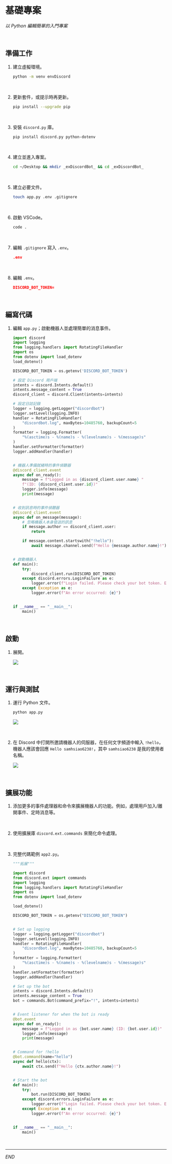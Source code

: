 # 基礎專案

_以 Python 編輯簡單的入門專案_

<br>

## 準備工作

1. 建立虛擬環境。

    ```bash
    python -m venv envDiscord
    ```

<br>

2. 更新套件，或提示時再更新。

    ```bash
    pip install --upgrade pip
    ```

<br>

3. 安裝 `discord.py` 庫。

    ```bash
    pip install discord.py python-dotenv
    ```

<br>

4. 建立並進入專案。

    ```bash
    cd ~/Desktop && mkdir _exDiscordBot_ && cd _exDiscordBot_
    ```

<br>

5. 建立必要文件。

    ```bash
    touch app.py .env .gitignore
    ```

<br>

6. 啟動 VSCode。

    ```bash
    code .
    ```

<br>

7. 編輯 `.gitignore` 寫入 `.env`。

    ```json
    .env
    ```

<br>

8. 編輯 `.env`。

    ```json
    DISCORD_BOT_TOKEN=
    ```

<br>

## 編寫代碼

1. 編輯 `app.py`；啟動機器人並處理簡單的消息事件。

    ```python
    import discord
    import logging
    from logging.handlers import RotatingFileHandler
    import os
    from dotenv import load_dotenv
    load_dotenv()

    DISCORD_BOT_TOKEN = os.getenv('DISCORD_BOT_TOKEN')

    # 設定 Discord 用戶端
    intents = discord.Intents.default()
    intents.message_content = True
    discord_client = discord.Client(intents=intents)

    # 設定日誌記錄
    logger = logging.getLogger("discordbot")
    logger.setLevel(logging.INFO)
    handler = RotatingFileHandler(
        "discordbot.log", maxBytes=10485760, backupCount=5
    )
    formatter = logging.Formatter(
        "%(asctime)s - %(name)s - %(levelname)s - %(message)s"
    )
    handler.setFormatter(formatter)
    logger.addHandler(handler)


    # 機器人準備就緒時的事件偵聽器
    @discord_client.event
    async def on_ready():
        message = f"Logged in as {discord_client.user.name} "
        f"(ID: {discord_client.user.id})"
        logger.info(message)
        print(message)


    # 收到訊息時的事件偵聽器
    @discord_client.event
    async def on_message(message):
        # 忽略機器人本身發送的訊息
        if message.author == discord_client.user:
            return

        if message.content.startswith("!hello"):
            await message.channel.send(f"Hello {message.author.name}!")


    # 啟動機器人
    def main():
        try:
            discord_client.run(DISCORD_BOT_TOKEN)
        except discord.errors.LoginFailure as e:
            logger.error(f"Login failed. Please check your bot token. Error: {e}")
        except Exception as e:
            logger.error(f"An error occurred: {e}")


    if __name__ == "__main__":
        main()

    ```

<br>

## 啟動

1. 展開。

    ![](images/img_14.png)

<br>

## 運行與測試

1. 運行 Python 文件。

    ```bash
    python app.py
    ```

    ![](images/img_16.png)

<br>

2. 在 Discord 中打開所邀請機器人的伺服器，在任何文字頻道中輸入 `!hello`，機器人應該會回應 `Hello samhsiao6238!`，其中 `samhsiao6238` 是我的使用者名稱。

    ![](images/img_17.png)

<br>

## 擴展功能

1. 添加更多的事件處理器和命令來擴展機器人的功能。例如，處理用戶加入/離開事件、定時消息等。

<br>

2. 使用擴展庫 `discord.ext.commands` 來簡化命令處理。

<br>

3. 完整代碼範例 `app2.py`。

    ```python
    """拓展"""

    import discord
    from discord.ext import commands
    import logging
    from logging.handlers import RotatingFileHandler
    import os
    from dotenv import load_dotenv

    load_dotenv()

    DISCORD_BOT_TOKEN = os.getenv("DISCORD_BOT_TOKEN")


    # Set up logging
    logger = logging.getLogger("discordbot")
    logger.setLevel(logging.INFO)
    handler = RotatingFileHandler(
        "discordbot.log", maxBytes=10485760, backupCount=5
    )
    formatter = logging.Formatter(
        "%(asctime)s - %(name)s - %(levelname)s - %(message)s"
    )
    handler.setFormatter(formatter)
    logger.addHandler(handler)

    # Set up the bot
    intents = discord.Intents.default()
    intents.message_content = True
    bot = commands.Bot(command_prefix="!", intents=intents)


    # Event listener for when the bot is ready
    @bot.event
    async def on_ready():
        message = f"Logged in as {bot.user.name} (ID: {bot.user.id})"
        logger.info(message)
        print(message)


    # Command for !hello
    @bot.command(name="hello")
    async def hello(ctx):
        await ctx.send(f"Hello {ctx.author.name}!")


    # Start the bot
    def main():
        try:
            bot.run(DISCORD_BOT_TOKEN)
        except discord.errors.LoginFailure as e:
            logger.error(f"Login failed. Please check your bot token. Error: {e}")
        except Exception as e:
            logger.error(f"An error occurred: {e}")


    if __name__ == "__main__":
        main()
    ```

<br>

___

_END_